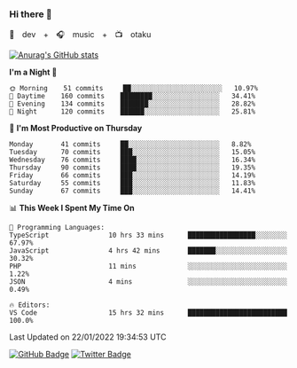 ### Hi there 👋

🚀　dev　+　🎧　music　+　📺　otaku


[![Anurag's GitHub stats](https://github-readme-stats.vercel.app/api?username=koheitasaka&count_private=true&show_icons=true&theme=monokai)](https://github.com/koheitasaka/github-readme-stats)

<!--START_SECTION:waka-->
**I'm a Night 🦉** 

```text
🌞 Morning    51 commits     ██░░░░░░░░░░░░░░░░░░░░░░░   10.97% 
🌆 Daytime    160 commits    ████████░░░░░░░░░░░░░░░░░   34.41% 
🌃 Evening    134 commits    ███████░░░░░░░░░░░░░░░░░░   28.82% 
🌙 Night      120 commits    ██████░░░░░░░░░░░░░░░░░░░   25.81%

```
📅 **I'm Most Productive on Thursday** 

```text
Monday       41 commits     ██░░░░░░░░░░░░░░░░░░░░░░░   8.82% 
Tuesday      70 commits     ███░░░░░░░░░░░░░░░░░░░░░░   15.05% 
Wednesday    76 commits     ████░░░░░░░░░░░░░░░░░░░░░   16.34% 
Thursday     90 commits     ████░░░░░░░░░░░░░░░░░░░░░   19.35% 
Friday       66 commits     ███░░░░░░░░░░░░░░░░░░░░░░   14.19% 
Saturday     55 commits     ███░░░░░░░░░░░░░░░░░░░░░░   11.83% 
Sunday       67 commits     ███░░░░░░░░░░░░░░░░░░░░░░   14.41%

```


📊 **This Week I Spent My Time On** 

```text
💬 Programming Languages: 
TypeScript               10 hrs 33 mins      █████████████████░░░░░░░░   67.97% 
JavaScript               4 hrs 42 mins       ███████░░░░░░░░░░░░░░░░░░   30.32% 
PHP                      11 mins             ░░░░░░░░░░░░░░░░░░░░░░░░░   1.22% 
JSON                     4 mins              ░░░░░░░░░░░░░░░░░░░░░░░░░   0.49%

🔥 Editors: 
VS Code                  15 hrs 32 mins      █████████████████████████   100.0%

```


 Last Updated on 22/01/2022 19:34:53 UTC
<!--END_SECTION:waka-->

[![GitHub Badge](https://img.shields.io/badge/GitHub-100000?style=for-the-badge&logo=github&logoColor=white)](https://github.com/koheitasaka)
[![Twitter Badge](https://img.shields.io/badge/Twitter-1DA1F2?style=for-the-badge&logo=twitter&logoColor=white)](https://twitter.com/sleep_asleep_)
